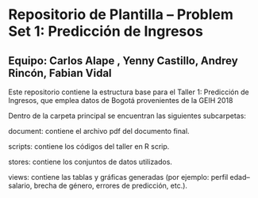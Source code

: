 # Repositorio de Plantilla – Problem Set 1: Predicción de Ingresos

## Equipo: Carlos Alape , Yenny Castillo, Andrey Rincón, Fabian Vidal

Este repositorio contiene la estructura base para el Taller 1: Predicción de Ingresos, que emplea datos de Bogotá provenientes de la GEIH 2018 

Dentro de la carpeta principal se encuentran las siguientes subcarpetas:

document: contiene el archivo pdf del documento final. 

scripts: contiene los códigos del taller en R scrip. 

stores: contiene los conjuntos de datos utilizados.

views: contiene las tablas y gráficas generadas (por ejemplo: perfil edad–salario, brecha de género, errores de predicción, etc.).